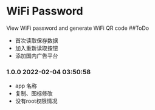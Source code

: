 # WiFi Password
View WiFi password and generate WiFi QR code
##ToDo
- 首次读取保存数据
- 加入重新读取按钮
- 添加国内广告平台

### 1.0.0 2022-02-04 03:50:58
- app 名称
- 复制、图标修改
- 没有root权限情况
